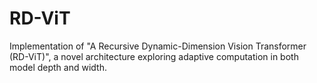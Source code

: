 # RD-ViT
Implementation of "A Recursive Dynamic-Dimension Vision Transformer (RD-ViT)", a novel architecture exploring adaptive computation in both model depth and width.

